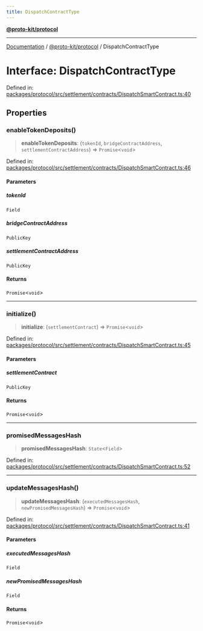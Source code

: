 ```yaml
---
title: DispatchContractType
---
```


[**@proto-kit/protocol**](../README.md)

***

[Documentation](../../../README.md) / [@proto-kit/protocol](../README.md) / DispatchContractType

# Interface: DispatchContractType

Defined in: [packages/protocol/src/settlement/contracts/DispatchSmartContract.ts:40](https://github.com/proto-kit/framework/blob/4d6b3b6da51b3edee0fbf25ce72c1f59ec61e891/packages/protocol/src/settlement/contracts/DispatchSmartContract.ts#L40)

## Properties

### enableTokenDeposits()

> **enableTokenDeposits**: (`tokenId`, `bridgeContractAddress`, `settlementContractAddress`) => `Promise`\<`void`\>

Defined in: [packages/protocol/src/settlement/contracts/DispatchSmartContract.ts:46](https://github.com/proto-kit/framework/blob/4d6b3b6da51b3edee0fbf25ce72c1f59ec61e891/packages/protocol/src/settlement/contracts/DispatchSmartContract.ts#L46)

#### Parameters

##### tokenId

`Field`

##### bridgeContractAddress

`PublicKey`

##### settlementContractAddress

`PublicKey`

#### Returns

`Promise`\<`void`\>

***

### initialize()

> **initialize**: (`settlementContract`) => `Promise`\<`void`\>

Defined in: [packages/protocol/src/settlement/contracts/DispatchSmartContract.ts:45](https://github.com/proto-kit/framework/blob/4d6b3b6da51b3edee0fbf25ce72c1f59ec61e891/packages/protocol/src/settlement/contracts/DispatchSmartContract.ts#L45)

#### Parameters

##### settlementContract

`PublicKey`

#### Returns

`Promise`\<`void`\>

***

### promisedMessagesHash

> **promisedMessagesHash**: `State`\<`Field`\>

Defined in: [packages/protocol/src/settlement/contracts/DispatchSmartContract.ts:52](https://github.com/proto-kit/framework/blob/4d6b3b6da51b3edee0fbf25ce72c1f59ec61e891/packages/protocol/src/settlement/contracts/DispatchSmartContract.ts#L52)

***

### updateMessagesHash()

> **updateMessagesHash**: (`executedMessagesHash`, `newPromisedMessagesHash`) => `Promise`\<`void`\>

Defined in: [packages/protocol/src/settlement/contracts/DispatchSmartContract.ts:41](https://github.com/proto-kit/framework/blob/4d6b3b6da51b3edee0fbf25ce72c1f59ec61e891/packages/protocol/src/settlement/contracts/DispatchSmartContract.ts#L41)

#### Parameters

##### executedMessagesHash

`Field`

##### newPromisedMessagesHash

`Field`

#### Returns

`Promise`\<`void`\>
